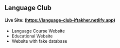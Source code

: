 ## Language Club

#### Live Site: (https://language-club-iftakher.netlify.app)

* Language Course Website
* Educational Website
* Website with fake database